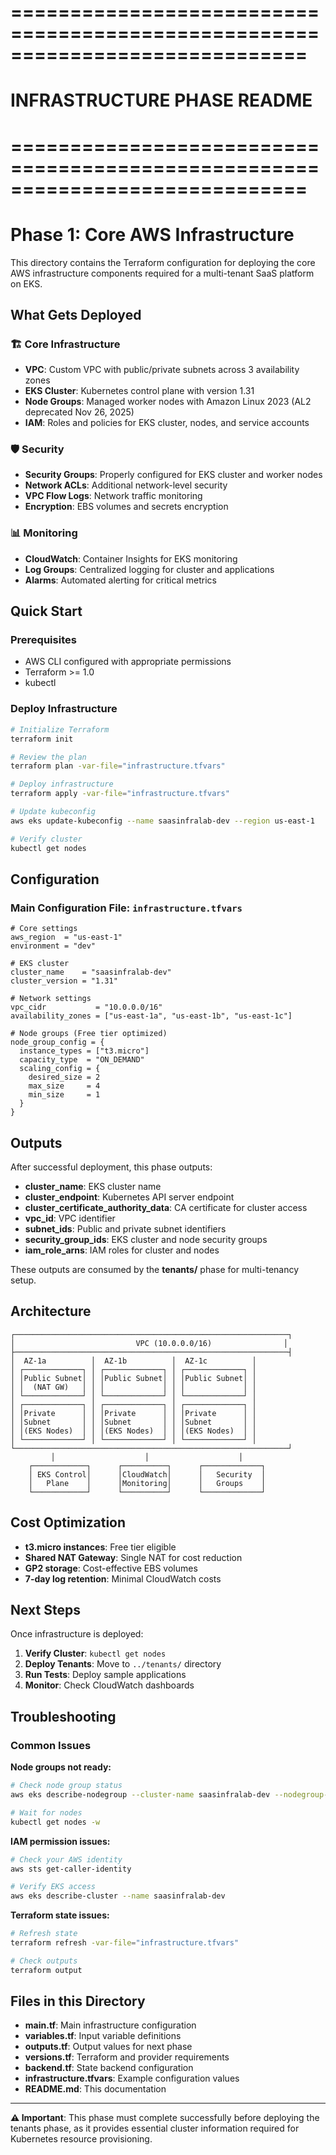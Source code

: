 # =============================================================================
# INFRASTRUCTURE PHASE README
# =============================================================================

# Phase 1: Core AWS Infrastructure

This directory contains the Terraform configuration for deploying the core AWS infrastructure components required for a multi-tenant SaaS platform on EKS.

## What Gets Deployed

### 🏗️ Core Infrastructure
- **VPC**: Custom VPC with public/private subnets across 3 availability zones
- **EKS Cluster**: Kubernetes control plane with version 1.31
- **Node Groups**: Managed worker nodes with Amazon Linux 2023 (AL2 deprecated Nov 26, 2025)
- **IAM**: Roles and policies for EKS cluster, nodes, and service accounts

### 🛡️ Security
- **Security Groups**: Properly configured for EKS cluster and worker nodes
- **Network ACLs**: Additional network-level security
- **VPC Flow Logs**: Network traffic monitoring
- **Encryption**: EBS volumes and secrets encryption

### 📊 Monitoring
- **CloudWatch**: Container Insights for EKS monitoring
- **Log Groups**: Centralized logging for cluster and applications
- **Alarms**: Automated alerting for critical metrics

## Quick Start

### Prerequisites
- AWS CLI configured with appropriate permissions
- Terraform >= 1.0
- kubectl

### Deploy Infrastructure

```bash
# Initialize Terraform
terraform init

# Review the plan
terraform plan -var-file="infrastructure.tfvars"

# Deploy infrastructure
terraform apply -var-file="infrastructure.tfvars"

# Update kubeconfig
aws eks update-kubeconfig --name saasinfralab-dev --region us-east-1

# Verify cluster
kubectl get nodes
```

## Configuration

### Main Configuration File: `infrastructure.tfvars`

```hcl
# Core settings
aws_region  = "us-east-1"
environment = "dev"

# EKS cluster
cluster_name    = "saasinfralab-dev"
cluster_version = "1.31"

# Network settings
vpc_cidr           = "10.0.0.0/16"
availability_zones = ["us-east-1a", "us-east-1b", "us-east-1c"]

# Node groups (Free tier optimized)
node_group_config = {
  instance_types = ["t3.micro"]
  capacity_type  = "ON_DEMAND"
  scaling_config = {
    desired_size = 2
    max_size     = 4
    min_size     = 1
  }
}
```

## Outputs

After successful deployment, this phase outputs:

- **cluster_name**: EKS cluster name
- **cluster_endpoint**: Kubernetes API server endpoint
- **cluster_certificate_authority_data**: CA certificate for cluster access
- **vpc_id**: VPC identifier
- **subnet_ids**: Public and private subnet identifiers
- **security_group_ids**: EKS cluster and node security groups
- **iam_role_arns**: IAM roles for cluster and nodes

These outputs are consumed by the **tenants/** phase for multi-tenancy setup.

## Architecture

```
┌─────────────────────────────────────────────────────────────┐
│                           VPC (10.0.0.0/16)                │
├─────────────────────────────────────────────────────────────┤
│  AZ-1a          │  AZ-1b          │  AZ-1c          │
│ ┌─────────────┐ │ ┌─────────────┐ │ ┌─────────────┐ │
│ │Public Subnet│ │ │Public Subnet│ │ │Public Subnet│ │
│ │  (NAT GW)   │ │ │             │ │ │             │ │
│ └─────────────┘ │ └─────────────┘ │ └─────────────┘ │
│ ┌─────────────┐ │ ┌─────────────┐ │ ┌─────────────┐ │
│ │Private      │ │ │Private      │ │ │Private      │ │
│ │Subnet       │ │ │Subnet       │ │ │Subnet       │ │
│ │(EKS Nodes)  │ │ │(EKS Nodes)  │ │ │(EKS Nodes)  │ │
│ └─────────────┘ │ └─────────────┘ │ └─────────────┘ │
└─────────────────────────────────────────────────────────────┘
         │                    │                    │
    ┌────────────┐      ┌──────────┐      ┌─────────────┐
    │ EKS Control│      │CloudWatch│      │   Security  │
    │   Plane    │      │Monitoring│      │   Groups    │
    └────────────┘      └──────────┘      └─────────────┘
```

## Cost Optimization

- **t3.micro instances**: Free tier eligible
- **Shared NAT Gateway**: Single NAT for cost reduction
- **GP2 storage**: Cost-effective EBS volumes
- **7-day log retention**: Minimal CloudWatch costs

## Next Steps

Once infrastructure is deployed:

1. **Verify Cluster**: `kubectl get nodes`
2. **Deploy Tenants**: Move to `../tenants/` directory
3. **Run Tests**: Deploy sample applications
4. **Monitor**: Check CloudWatch dashboards

## Troubleshooting

### Common Issues

**Node groups not ready:**
```bash
# Check node group status
aws eks describe-nodegroup --cluster-name saasinfralab-dev --nodegroup-name <node-group-name>

# Wait for nodes
kubectl get nodes -w
```

**IAM permission issues:**
```bash
# Check your AWS identity
aws sts get-caller-identity

# Verify EKS access
aws eks describe-cluster --name saasinfralab-dev
```

**Terraform state issues:**
```bash
# Refresh state
terraform refresh -var-file="infrastructure.tfvars"

# Check outputs
terraform output
```

## Files in this Directory

- **main.tf**: Main infrastructure configuration
- **variables.tf**: Input variable definitions
- **outputs.tf**: Output values for next phase
- **versions.tf**: Terraform and provider requirements
- **backend.tf**: State backend configuration
- **infrastructure.tfvars**: Example configuration values
- **README.md**: This documentation

---

**⚠️ Important**: This phase must complete successfully before deploying the tenants phase, as it provides essential cluster information required for Kubernetes resource provisioning.
